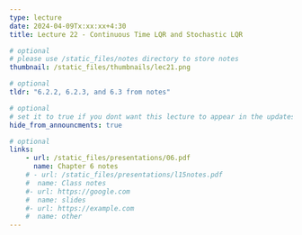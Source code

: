 ```yaml
---
type: lecture
date: 2024-04-09Tx:xx:xx+4:30
title: Lecture 22 - Continuous Time LQR and Stochastic LQR

# optional
# please use /static_files/notes directory to store notes
thumbnail: /static_files/thumbnails/lec21.png

# optional
tldr: "6.2.2, 6.2.3, and 6.3 from notes"

# optional
# set it to true if you dont want this lecture to appear in the updates section
hide_from_announcments: true

# optional
links:
    - url: /static_files/presentations/06.pdf
      name: Chapter 6 notes
    # - url: /static_files/presentations/l15notes.pdf
    #  name: Class notes
    #- url: https://google.com
    #  name: slides
    #- url: https://example.com
    #  name: other
---
```

<!-- Other additional contents using markdown -->